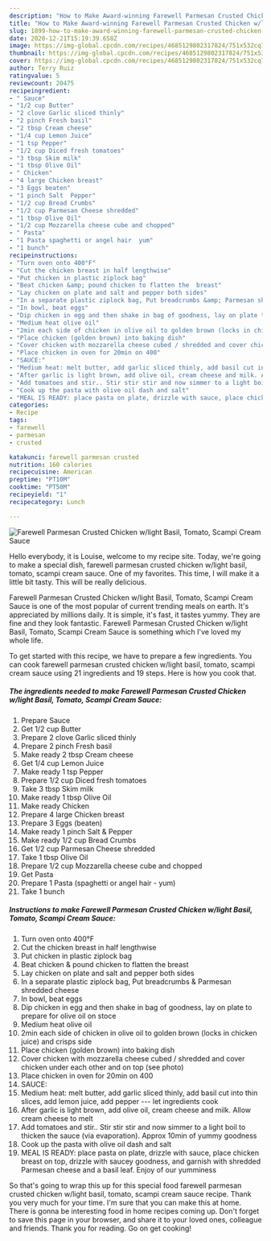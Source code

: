 ```yaml
---
description: "How to Make Award-winning Farewell Parmesan Crusted Chicken w/light Basil, Tomato, Scampi Cream Sauce"
title: "How to Make Award-winning Farewell Parmesan Crusted Chicken w/light Basil, Tomato, Scampi Cream Sauce"
slug: 1899-how-to-make-award-winning-farewell-parmesan-crusted-chicken-w-light-basil-tomato-scampi-cream-sauce
date: 2020-12-21T15:19:39.658Z
image: https://img-global.cpcdn.com/recipes/4685129802317824/751x532cq70/farewell-parmesan-crusted-chicken-wlight-basil-tomato-scampi-cream-sauce-recipe-main-photo.jpg
thumbnail: https://img-global.cpcdn.com/recipes/4685129802317824/751x532cq70/farewell-parmesan-crusted-chicken-wlight-basil-tomato-scampi-cream-sauce-recipe-main-photo.jpg
cover: https://img-global.cpcdn.com/recipes/4685129802317824/751x532cq70/farewell-parmesan-crusted-chicken-wlight-basil-tomato-scampi-cream-sauce-recipe-main-photo.jpg
author: Terry Ruiz
ratingvalue: 5
reviewcount: 20475
recipeingredient:
- " Sauce"
- "1/2 cup Butter"
- "2 clove Garlic sliced thinly"
- "2 pinch Fresh basil"
- "2 tbsp Cream cheese"
- "1/4 cup Lemon Juice"
- "1 tsp Pepper"
- "1/2 cup Diced fresh tomatoes"
- "3 tbsp Skim milk"
- "1 tbsp Olive Oil"
- " Chicken"
- "4 large Chicken breast"
- "3 Eggs beaten"
- "1 pinch Salt  Pepper"
- "1/2 cup Bread Crumbs"
- "1/2 cup Parmesan Cheese shredded"
- "1 tbsp Olive Oil"
- "1/2 cup Mozzarella cheese cube and chopped"
- " Pasta"
- "1 Pasta spaghetti or angel hair  yum"
- "1 bunch"
recipeinstructions:
- "Turn oven onto 400°F"
- "Cut the chicken breast in half lengthwise"
- "Put chicken in plastic ziplock bag"
- "Beat chicken &amp; pound chicken to flatten the  breast"
- "Lay chicken on plate and salt and pepper both sides"
- "In a separate plastic ziplock bag, Put breadcrumbs &amp; Parmesan shredded cheese"
- "In bowl, beat eggs"
- "Dip chicken in egg and then shake in bag of goodness, lay on plate to prepare for olive oil on stoce"
- "Medium heat olive oil"
- "2min each side of chicken in olive oil to golden brown (locks in chicken juice) and crisps side"
- "Place chicken (golden brown) into baking dish"
- "Cover chicken with mozzarella cheese cubed / shredded and cover chicken under each other and on top (see photo)"
- "Place chicken in oven for 20min on 400"
- "SAUCE:"
- "Medium heat: melt butter, add garlic sliced thinly, add basil cut into thin slices, add lemon juice, add pepper --- let ingredients cook"
- "After garlic is light brown, add olive oil, cream cheese and milk. Allow cream cheese to melt"
- "Add tomatoes and stir.. Stir stir stir and now simmer to a light boil to thicken the sauce (via evaporation). Approx 10min of yummy goodness"
- "Cook up the pasta with olive oil dash and salt"
- "MEAL IS READY: place pasta on plate, drizzle with sauce, place chicken breast on top, drizzle with saucey goodness, and garnish with shredded Parmesan cheese and a basil leaf. Enjoy of our yumminess"
categories:
- Recipe
tags:
- farewell
- parmesan
- crusted

katakunci: farewell parmesan crusted 
nutrition: 160 calories
recipecuisine: American
preptime: "PT10M"
cooktime: "PT50M"
recipeyield: "1"
recipecategory: Lunch

---
```



![Farewell Parmesan Crusted Chicken w/light Basil, Tomato, Scampi Cream Sauce](https://img-global.cpcdn.com/recipes/4685129802317824/751x532cq70/farewell-parmesan-crusted-chicken-wlight-basil-tomato-scampi-cream-sauce-recipe-main-photo.jpg)

Hello everybody, it is Louise, welcome to my recipe site. Today, we're going to make a special dish, farewell parmesan crusted chicken w/light basil, tomato, scampi cream sauce. One of my favorites. This time, I will make it a little bit tasty. This will be really delicious.

Farewell Parmesan Crusted Chicken w/light Basil, Tomato, Scampi Cream Sauce is one of the most popular of current trending meals on earth. It's appreciated by millions daily. It is simple, it's fast, it tastes yummy. They are fine and they look fantastic. Farewell Parmesan Crusted Chicken w/light Basil, Tomato, Scampi Cream Sauce is something which I've loved my whole life.




To get started with this recipe, we have to prepare a few ingredients. You can cook farewell parmesan crusted chicken w/light basil, tomato, scampi cream sauce using 21 ingredients and 19 steps. Here is how you cook that.

<!--inarticleads1-->

##### The ingredients needed to make Farewell Parmesan Crusted Chicken w/light Basil, Tomato, Scampi Cream Sauce:

1. Prepare  Sauce
1. Get 1/2 cup Butter
1. Prepare 2 clove Garlic sliced thinly
1. Prepare 2 pinch Fresh basil
1. Make ready 2 tbsp Cream cheese
1. Get 1/4 cup Lemon Juice
1. Make ready 1 tsp Pepper
1. Prepare 1/2 cup Diced fresh tomatoes
1. Take 3 tbsp Skim milk
1. Make ready 1 tbsp Olive Oil
1. Make ready  Chicken
1. Prepare 4 large Chicken breast
1. Prepare 3 Eggs (beaten)
1. Make ready 1 pinch Salt &amp; Pepper
1. Make ready 1/2 cup Bread Crumbs
1. Get 1/2 cup Parmesan Cheese shredded
1. Take 1 tbsp Olive Oil
1. Prepare 1/2 cup Mozzarella cheese cube and chopped
1. Get  Pasta
1. Prepare 1 Pasta (spaghetti or angel hair - yum)
1. Take 1 bunch




<!--inarticleads2-->

##### Instructions to make Farewell Parmesan Crusted Chicken w/light Basil, Tomato, Scampi Cream Sauce:

1. Turn oven onto 400°F
1. Cut the chicken breast in half lengthwise
1. Put chicken in plastic ziplock bag
1. Beat chicken &amp; pound chicken to flatten the  breast
1. Lay chicken on plate and salt and pepper both sides
1. In a separate plastic ziplock bag, Put breadcrumbs &amp; Parmesan shredded cheese
1. In bowl, beat eggs
1. Dip chicken in egg and then shake in bag of goodness, lay on plate to prepare for olive oil on stoce
1. Medium heat olive oil
1. 2min each side of chicken in olive oil to golden brown (locks in chicken juice) and crisps side
1. Place chicken (golden brown) into baking dish
1. Cover chicken with mozzarella cheese cubed / shredded and cover chicken under each other and on top (see photo)
1. Place chicken in oven for 20min on 400
1. SAUCE:
1. Medium heat: melt butter, add garlic sliced thinly, add basil cut into thin slices, add lemon juice, add pepper --- let ingredients cook
1. After garlic is light brown, add olive oil, cream cheese and milk. Allow cream cheese to melt
1. Add tomatoes and stir.. Stir stir stir and now simmer to a light boil to thicken the sauce (via evaporation). Approx 10min of yummy goodness
1. Cook up the pasta with olive oil dash and salt
1. MEAL IS READY: place pasta on plate, drizzle with sauce, place chicken breast on top, drizzle with saucey goodness, and garnish with shredded Parmesan cheese and a basil leaf. Enjoy of our yumminess




So that's going to wrap this up for this special food farewell parmesan crusted chicken w/light basil, tomato, scampi cream sauce recipe. Thank you very much for your time. I'm sure that you can make this at home. There is gonna be interesting food in home recipes coming up. Don't forget to save this page in your browser, and share it to your loved ones, colleague and friends. Thank you for reading. Go on get cooking!
